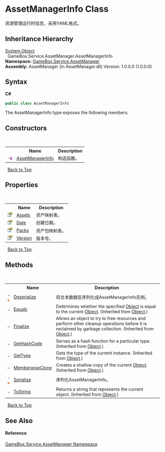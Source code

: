 # AssetManagerInfo Class
 

资源管理运行时信息，采用YAML格式。


## Inheritance Hierarchy
<a href="http://msdn2.microsoft.com/zh-cn/library/e5kfa45b" target="_blank">System.Object</a><br />&nbsp;&nbsp;GameBox.Service.AssetManager.AssetManagerInfo<br />
**Namespace:**&nbsp;<a href="cc6873e1-22bd-dc21-74c4-6be6dc11bacf">GameBox.Service.AssetManager</a><br />**Assembly:**&nbsp;AssetManager (in AssetManager.dll) Version: 1.0.0.0 (1.0.0.0)

## Syntax

**C#**<br />
``` C#
public class AssetManagerInfo
```

The AssetManagerInfo type exposes the following members.


## Constructors
&nbsp;<table><tr><th></th><th>Name</th><th>Description</th></tr><tr><td>![Public method](media/pubmethod.gif "Public method")</td><td><a href="619cbb74-6685-e314-db79-dbbcba4441fb">AssetManagerInfo</a></td><td>
构造函数。</td></tr></table>&nbsp;
<a href="#assetmanagerinfo-class">Back to Top</a>

## Properties
&nbsp;<table><tr><th></th><th>Name</th><th>Description</th></tr><tr><td>![Public property](media/pubproperty.gif "Public property")</td><td><a href="4a658838-487f-246f-d908-418e9f2c6362">Assets</a></td><td>
资产映射表。</td></tr><tr><td>![Public property](media/pubproperty.gif "Public property")</td><td><a href="bf56efe2-2bf8-c2a8-7269-d26f330e9ea0">Date</a></td><td>
创建日期。</td></tr><tr><td>![Public property](media/pubproperty.gif "Public property")</td><td><a href="308e8b35-e214-a798-63b9-04f8810ab2f4">Packs</a></td><td>
资产包映射表。</td></tr><tr><td>![Public property](media/pubproperty.gif "Public property")</td><td><a href="f871c93d-a81d-379c-b458-563259b6de2e">Version</a></td><td>
版本号。</td></tr></table>&nbsp;
<a href="#assetmanagerinfo-class">Back to Top</a>

## Methods
&nbsp;<table><tr><th></th><th>Name</th><th>Description</th></tr><tr><td>![Public method](media/pubmethod.gif "Public method")![Static member](media/static.gif "Static member")</td><td><a href="c7179fbb-abdc-b32f-ebb9-f76342a52ca2">Deserialize</a></td><td>
将文本数据反序列化成AssetManagerInfo实例。</td></tr><tr><td>![Public method](media/pubmethod.gif "Public method")</td><td><a href="http://msdn2.microsoft.com/zh-cn/library/bsc2ak47" target="_blank">Equals</a></td><td>
Determines whether the specified <a href="http://msdn2.microsoft.com/zh-cn/library/e5kfa45b" target="_blank">Object</a> is equal to the current <a href="http://msdn2.microsoft.com/zh-cn/library/e5kfa45b" target="_blank">Object</a>.
 (Inherited from <a href="http://msdn2.microsoft.com/zh-cn/library/e5kfa45b" target="_blank">Object</a>.)</td></tr><tr><td>![Protected method](media/protmethod.gif "Protected method")</td><td><a href="http://msdn2.microsoft.com/zh-cn/library/4k87zsw7" target="_blank">Finalize</a></td><td>
Allows an object to try to free resources and perform other cleanup operations before it is reclaimed by garbage collection.
 (Inherited from <a href="http://msdn2.microsoft.com/zh-cn/library/e5kfa45b" target="_blank">Object</a>.)</td></tr><tr><td>![Public method](media/pubmethod.gif "Public method")</td><td><a href="http://msdn2.microsoft.com/zh-cn/library/zdee4b3y" target="_blank">GetHashCode</a></td><td>
Serves as a hash function for a particular type.
 (Inherited from <a href="http://msdn2.microsoft.com/zh-cn/library/e5kfa45b" target="_blank">Object</a>.)</td></tr><tr><td>![Public method](media/pubmethod.gif "Public method")</td><td><a href="http://msdn2.microsoft.com/zh-cn/library/dfwy45w9" target="_blank">GetType</a></td><td>
Gets the type of the current instance.
 (Inherited from <a href="http://msdn2.microsoft.com/zh-cn/library/e5kfa45b" target="_blank">Object</a>.)</td></tr><tr><td>![Protected method](media/protmethod.gif "Protected method")</td><td><a href="http://msdn2.microsoft.com/zh-cn/library/57ctke0a" target="_blank">MemberwiseClone</a></td><td>
Creates a shallow copy of the current <a href="http://msdn2.microsoft.com/zh-cn/library/e5kfa45b" target="_blank">Object</a>.
 (Inherited from <a href="http://msdn2.microsoft.com/zh-cn/library/e5kfa45b" target="_blank">Object</a>.)</td></tr><tr><td>![Public method](media/pubmethod.gif "Public method")![Static member](media/static.gif "Static member")</td><td><a href="32135fd7-e187-0d4f-fe45-3fbc1204f152">Serialize</a></td><td>
序列化AssetManagerInfo。</td></tr><tr><td>![Public method](media/pubmethod.gif "Public method")</td><td><a href="http://msdn2.microsoft.com/zh-cn/library/7bxwbwt2" target="_blank">ToString</a></td><td>
Returns a string that represents the current object.
 (Inherited from <a href="http://msdn2.microsoft.com/zh-cn/library/e5kfa45b" target="_blank">Object</a>.)</td></tr></table>&nbsp;
<a href="#assetmanagerinfo-class">Back to Top</a>

## See Also


#### Reference
<a href="cc6873e1-22bd-dc21-74c4-6be6dc11bacf">GameBox.Service.AssetManager Namespace</a><br />